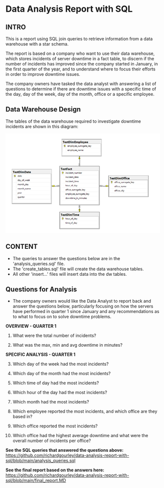 # Data Analysis Report with SQL

## INTRO
This is a report using SQL join queries to retrieve information from a data warehouse with a star schema. 

The report is based on a company who want to use their data warehouse, which stores incidents of server downtime in a fact table, to discern if the number of incidents has improved since the company started in January, in the first quarter of the year, and to understand where to focus their efforts in order to improve downtime issues.

The company owners have tasked the data analyst with answering a list of questions to determine if there are downtime issues with a specific time of the day, day of the week, day of the month, office or a specific employee.

## Data Warehouse Design
The tables of the data warehouse required to investigate downtime incidents are shown in this diagram:

![Data Warehouse Test Tables](https://github.com/richardgourley/data-analysis-report-with-sql/raw/main/data_warehouse_test_tables.png)

## CONTENT
- The queries to answer the questions below are in the 'analysis_queries.sql' file.
- The 'create_tables.sql' file will create the data warehouse tables.
- All other 'insert...' files will insert data into the dw tables.

## Questions for Analysis
- The company owners would like the Data Analyst to report back and answer the questions below, particularly focusing on how the servers have performed in quarter 1 since January and any recommendations as to what to focus on to solve downtime problems.

**OVERVIEW - QUARTER 1**

1. What were the total number of incidents?

2. What was the max, min and avg downtime in minutes?

**SPECIFIC ANALYSIS - QUARTER 1**

3. Which day of the week had the most incidents?

4. Which day of the month had the most incidents?

5. Which time of day had the most incidents?

6. Which hour of the day had the most incidents?

7. Which month had the most incidents?

8. Which employee reported the most incidents, and which office are they based in?

9. Which office reported the most incidents?

10. Which office had the highest average downtime and what were the overall number of incidents per office?

**See the SQL queries that answered the questions above:**
https://github.com/richardgourley/data-analysis-report-with-sql/blob/main/analysis_queries.sql

**See the final report based on the answers here:**
https://github.com/richardgourley/data-analysis-report-with-sql/blob/main/final_report.MD





